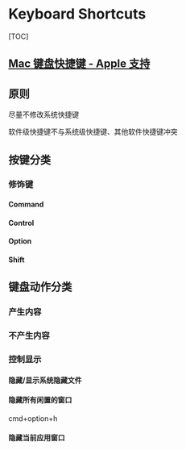 # Keyboard Shortcuts

[TOC]



## [Mac 键盘快捷键 - Apple 支持](https://support.apple.com/zh-cn/HT201236)



## 原则

尽量不修改系统快捷键

软件级快捷键不与系统级快捷键、其他软件快捷键冲突

## 按键分类

### 修饰键

#### Command



#### Control



#### Option



#### Shift



## 键盘动作分类

### 产生内容

### 不产生内容

### 控制显示

#### 隐藏/显示系统隐藏文件



#### 隐藏所有闲置的窗口

cmd+option+h

#### 隐藏当前应用窗口